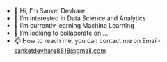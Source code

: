 - 👋 Hi, I’m Sanket Devhare
- 👀 I’m interested in Data Science and Analytics
- 🌱 I’m currently learning Machine Learning
- 💞️ I’m looking to collaborate on ...
- 📫 How to reach me, you can contact me on Email- sanketdevhare8818@gmail.com

<!---
Sanket-Devhare/Sanket-Devhare is a ✨ special ✨ repository because its `README.md` (this file) appears on your GitHub profile.
You can click the Preview link to take a look at your changes.
--->
